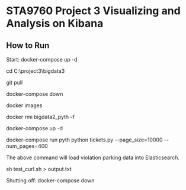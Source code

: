 # STA9760 Project 3  Visualizing and Analysis on Kibana

## How to Run

Start:
docker-compose up -d

cd C:\project3\bigdata3

git pull

docker-compose down

docker images

docker rmi bigdata2_pyth -f

docker-compose up -d

docker-compose run pyth python tickets.py --page_size=10000 --num_pages=400

The above command will load violation parking data into Elasticsearch.

sh test_curl.sh > output.txt

Shutting off:
docker-compose down



